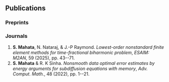<!--
## CutFEMs
## Fractional PDEs
-->

## Publications

### Preprints 

### Journals
1. **S. Mahata**, N. Nataraj, & J.-P Raymond.  *Lowest-order nonstandard finite element methods for time-fractional biharmonic problem*, _ESAIM: M2AN_,  59 (2025), pp. 43--71.
1. **S. Mahata** & R. K Sinha. *Nonsmooth data optimal error estimates by energy arguments for subdiffusion equations with memory*, _Adv. Comput. Math._, 48 (2022), pp. 1--21.
